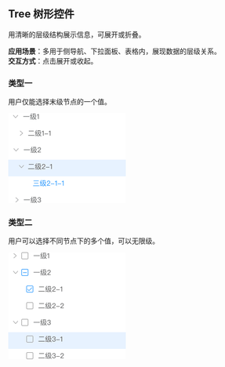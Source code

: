 ## Tree 树形控件

用清晰的层级结构展示信息，可展开或折叠。

**应用场景**：多用于侧导航、下拉面板、表格内，展现数据的层级关系。  
**交互方式**：点击展开或收起。

### 类型一

用户仅能选择末级节点的一个值。

<img class="demo-img" src="../../assets/images/tree/树-类型一.png" alt="树-类型一">

### 类型二

用户可以选择不同节点下的多个值，可以无限级。

<img class="demo-img" src="../../assets/images/tree/树-类型二.png" alt="树-类型二">
